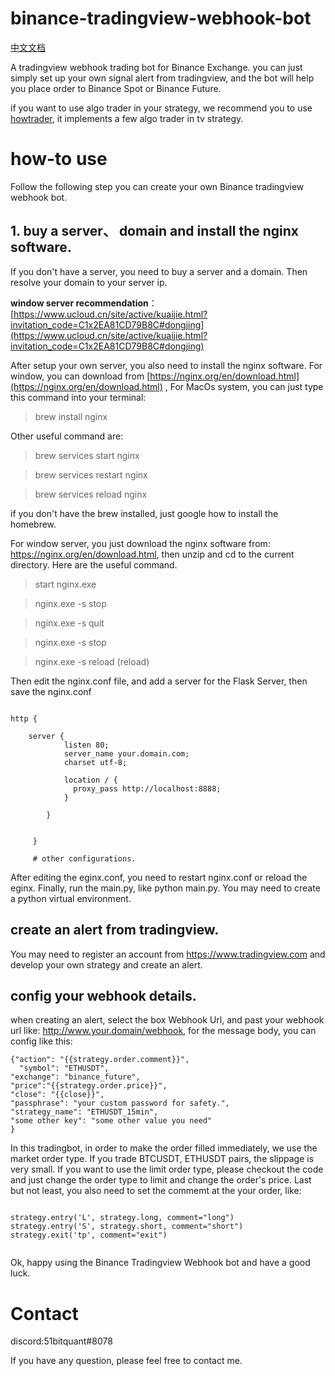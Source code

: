 # binance-tradingview-webhook-bot

[中文文档](README-Chinese.md)

A tradingview webhook trading bot for Binance Exchange. you can just
simply set up your own signal alert from tradingview, and the bot will
help you place order to Binance Spot or Binance Future.

if you want to use algo trader in your strategy, we recommend you to use
[howtrader](https://github.com/51bitquant/howtrader), it implements a
few algo trader in tv strategy.


# how-to use
Follow the following step you can create your own Binance tradingview
webhook bot.

## 1. buy a server、 domain and install the nginx software.
If you don't have a server, you need to buy a server and a domain. Then
resolve your domain to your server ip.

**window server
recommendation**：[https://www.ucloud.cn/site/active/kuaijie.html?invitation_code=C1x2EA81CD79B8C#dongjing](https://www.ucloud.cn/site/active/kuaijie.html?invitation_code=C1x2EA81CD79B8C#dongjing)


After setup your own server, you also need to install the nginx
software. For window, you can download from
[https://nginx.org/en/download.html](https://nginx.org/en/download.html) , For MacOs system, you can just
type this command into your terminal:

> brew install nginx

Other useful command are:


> brew services start nginx 

> brew services restart nginx

> brew services reload nginx

if you don't have the brew installed, just google how to install the
homebrew.

For window server, you just download the nginx software from:
https://nginx.org/en/download.html, then unzip and cd to the current
directory. Here are the useful command.

> start nginx.exe

> nginx.exe -s stop

> nginx.exe -s quit

> nginx.exe -s stop

> nginx.exe -s reload (reload)


Then edit the nginx.conf file, and add a server for the Flask Server,
then save the nginx.conf

```

http {

    server {
            listen 80;
            server_name your.domain.com;
            charset utf-8;
    
            location / {
              proxy_pass http://localhost:8888;
            }
    
        }
        
        
     }
     
     # other configurations.

```


After editing the eginx.conf, you need to restart nginx.conf or reload
the eginx. Finally,  run the main.py, like python main.py. You may need
to create a python virtual environment.

## create an alert from tradingview.
 
You may need to register an account from https://www.tradingview.com and
develop your own strategy and create an alert.

## config your webhook details.
 
when creating an alert, select the box Webhook Url, and past your
webhook url like: http://www.your.domain/webhook, for the message body,
you can config like this:

```
{"action": "{{strategy.order.comment}}",
  "symbol": "ETHUSDT",
"exchange": "binance_future",
"price":"{{strategy.order.price}}",
"close": "{{close}}",
"passphrase": "your custom password for safety.",
"strategy_name": "ETHUSDT_15min",
"some other key": "some other value you need"
}

```
In this tradingbot, in order to make the order filled immediately, we
use the market order type. If you trade BTCUSDT, ETHUSDT pairs, the
slippage is very small. If you want to use the limit order type, please
checkout the code and just change the order type to limit and change the
order's price. Last but not least, you also need to set the commemt at
the your order, like:

```

strategy.entry('L', strategy.long, comment="long")
strategy.entry('S', strategy.short, comment="short")
strategy.exit('tp', comment="exit")


```

Ok, happy using the Binance Tradingview Webhook bot and have a good
luck.


# Contact

discord:51bitquant#8078

If you have any question, please feel free to contact me.